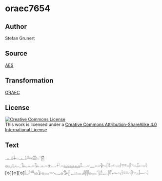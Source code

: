 # oraec7654

## Author

Stefan Grunert

## Source

[AES](https://github.com/simondschweitzer/aes)

## Transformation

[ORAEC](https://oraec.github.io/)

## License

<a rel="license" href="http://creativecommons.org/licenses/by-sa/4.0/"><img alt="Creative Commons License" style="border-width:0" src="https://i.creativecommons.org/l/by-sa/4.0/88x31.png" /></a><br />This work is licensed under a <a rel="license" href="http://creativecommons.org/licenses/by-sa/4.0/">Creative Commons Attribution-ShareAlike 4.0 International License</a>

## Text

𓊵𓏙𓇓𓏏𓊵𓏙𓃢𓏃𓏏𓊹𓉥<br>
𓐍𓊪𓂻𓆑𓅓𓊵𓏏𓅓𓊵𓏏𓁷𓂋𓍯𓏏𓈐𓈐𓈐𓄤𓂋𓏏𓈖𓏏𓏏𓊿𓏏𓋴𓍋𓌡𓏏𓏤𓌂𓎼𓎼𓏏𓋴𓌫𓄤𓍿𓏏𓇋<br>
[⯑][⯑][⯑]𓇋𓌳𓄪𓐍𓅱𓐍𓂋𓎟𓆑𓐍𓅜𓐢𓂝𓂋𓀻𓋴𓋴𓐍𓂋𓊹𓀭𓉻𓋴𓍋𓌡𓏏𓏤𓌂𓎼𓎼𓏏𓋴𓌫𓄤𓍿𓏏𓇋<br>
